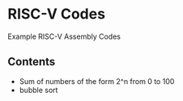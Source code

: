 # RISC-V Codes
Example RISC-V Assembly Codes

## Contents
- Sum of numbers of the form 2^n from 0 to 100
- bubble sort 
